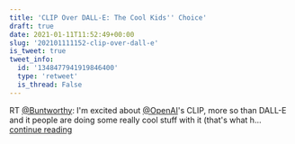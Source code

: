 ```yaml
---
title: 'CLIP Over DALL-E: The Cool Kids'' Choice'
draft: true
date: 2021-01-11T11:52:49+00:00
slug: '202101111152-clip-over-dall-e'
is_tweet: true
tweet_info:
  id: '1348477941919846400'
  type: 'retweet'
  is_thread: False
---
```




RT [@Buntworthy](https://x.com/Buntworthy): I'm excited about [@OpenAI](https://x.com/OpenAI)'s CLIP, more so than DALL-E and it people are doing some really cool stuff with it (that's what h… [continue reading](https://x.com/sytelus/status/1348477941919846400)
